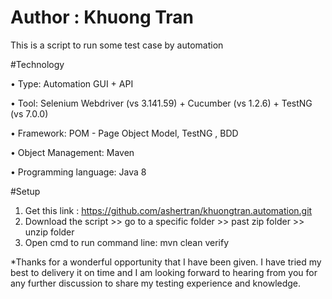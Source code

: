 # Author : Khuong Tran

This is a script to run some test case by automation

#Technology

•	Type: Automation GUI + API

•	Tool: Selenium Webdriver (vs 3.141.59) + Cucumber (vs 1.2.6) + TestNG (vs 7.0.0)

•	Framework: POM - Page Object Model, TestNG , BDD

•	Object Management: Maven

•	Programming language: Java 8

#Setup
1.	Get this link : https://github.com/ashertran/khuongtran.automation.git
2.	Download the script >> go to a specific folder >> past zip folder >> unzip folder
3.	Open cmd to run command line: mvn clean verify


*Thanks for a wonderful opportunity that I have been given. I have tried my best to delivery it on time and I am looking forward to hearing from you for any further discussion to share my testing experience and knowledge.
